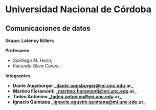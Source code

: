# Universidad Nacional de Córdoba

## Comunicaciones de datos

**Grupo: Latency Killers**

**Profesores**  
- _Santiago M. Henn;_ 
- _Facundo Oliva Cuneo_;

**Integrantes**
- **Dante Augsburger** **_dante.augsburger@mi.unc.edu.ar_**
- **Martino Fioramonti** **_martino.fioramonti@mi.unc.edu.ar_**
- **Tadeo Antonino** **_tadeo.antonino@mi.unc.edu.ar_**
- **Ignacio Quintana** **_ignacio.agustin.quintana@mi.unc.edu.ar_**